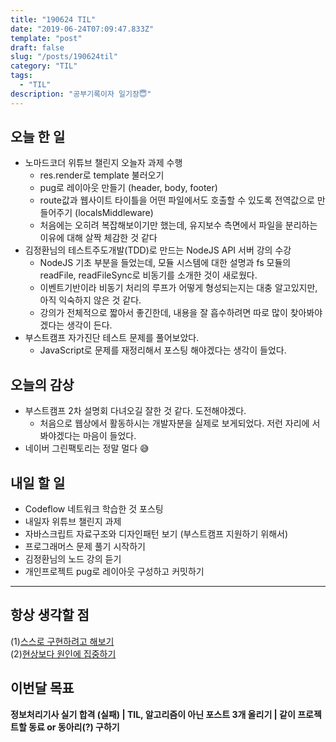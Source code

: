 ```yaml
---
title: "190624 TIL"
date: "2019-06-24T07:09:47.833Z"
template: "post"
draft: false
slug: "/posts/190624til"
category: "TIL"
tags:
  - "TIL"
description: "공부기록이자 일기장😇"
---
```


## 오늘 한 일

- 노마드코더 위튜브 챌린지 오늘자 과제 수행
  - res.render로 template 불러오기
  - pug로 레이아웃 만들기 (header, body, footer)
  - route값과 웹사이트 타이틀을 어떤 파일에서도 호출할 수 있도록 전역값으로 만들어주기 (localsMiddleware)
  - 처음에는 오히려 복잡해보이기만 했는데, 유지보수 측면에서 파일을 분리하는 이유에 대해 살짝 체감한 것 같다
- 김정환님의 테스트주도개발(TDD)로 만드는 NodeJS API 서버 강의 수강
  - NodeJS 기초 부분을 들었는데, 모듈 시스템에 대한 설명과 fs 모듈의 readFile, readFileSync로 비동기를 소개한 것이 새로웠다.
  - 이벤트기반이라 비동기 처리의 루프가 어떻게 형성되는지는 대충 알고있지만, 아직 익숙하지 않은 것 같다.
  - 강의가 전체적으로 짧아서 좋긴한데, 내용을 잘 흡수하려면 따로 많이 찾아봐야겠다는 생각이 든다.
- 부스트캠프 자가진단 테스트 문제를 풀어보았다.
  - JavaScript로 문제를 재정리해서 포스팅 해야겠다는 생각이 들었다.

## 오늘의 감상

- 부스트캠프 2차 설명회 다녀오길 잘한 것 같다. 도전해야겠다.
  - 처음으로 웹상에서 활동하시는 개발자분을 실제로 보게되었다. 저런 자리에 서봐야겠다는 마음이 들었다.
- 네이버 그린팩토리는 정말 멀다 😅

## 내일 할 일

- Codeflow 네트워크 학습한 것 포스팅
- 내일자 위튜브 챌린지 과제
- 자바스크립트 자료구조와 디자인패턴 보기 (부스트캠프 지원하기 위해서)
- 프로그래머스 문제 풀기 시작하기
- 김정환님의 노드 강의 듣기
- 개인프로젝트 pug로 레이아웃 구성하고 커밋하기

---



## 항상 생각할 점

(1)<u>스스로 구현하려고 해보기</u> <br>(2)<u>현상보다 원인에 집중하기</u>

## 이번달 목표

**정보처리기사 실기 합격 (실패) | TIL, 알고리즘이 아닌 포스트 3개 올리기 | 같이 프로젝트할 동료 or 동아리(?) 구하기**